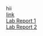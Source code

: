 hii <br />
[link](https://github.com/ayynny/cse15l-lab-reports/blob/main/meow.md) <br />
[Lab Report 1](https://github.com/ayynny/cse15l-lab-reports/blob/main/LabReport1.md) <br />
[Lab Report 2](https://github.com/ayynny/cse15l-lab-reports/blob/main/LabReport2.md) <br />
